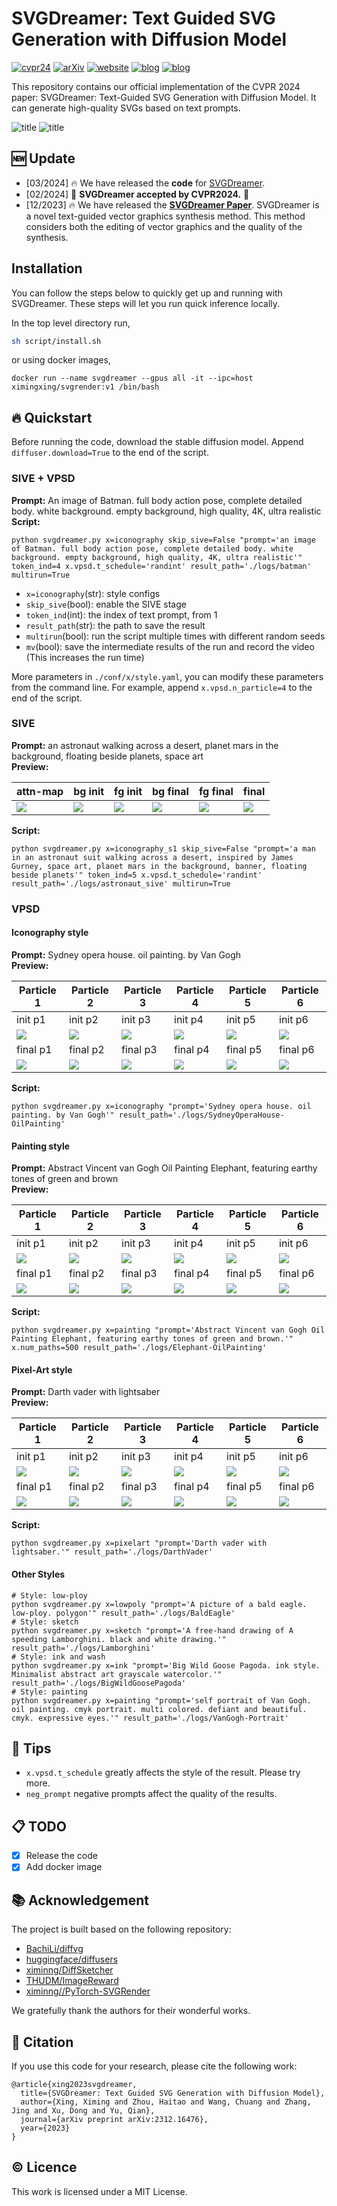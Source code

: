 # SVGDreamer: Text Guided SVG Generation with Diffusion Model

[![cvpr24](https://img.shields.io/badge/CVPR-2024-387ADF.svg)](https://arxiv.org/abs/2312.16476)
[![arXiv](https://img.shields.io/badge/arXiv-2312.16476-b31b1b.svg)](https://arxiv.org/abs/2312.16476)
[![website](https://img.shields.io/badge/Website-Gitpage-4CCD99)](https://ximinng.github.io/SVGDreamer-project/)
[![blog](https://img.shields.io/badge/Blog-EN-9195F6)](https://huggingface.co/blog/xingxm/svgdreamer)
[![blog](https://img.shields.io/badge/Blog-CN-9195F6)](https://huggingface.co/blog/xingxm/svgdreamer)

This repository contains our official implementation of the CVPR 2024 paper: SVGDreamer: Text-Guided SVG Generation with
Diffusion Model. It can generate high-quality SVGs based on text prompts.

![title](./assets/illustrate.png)
![title](./assets/teaser_svg_asset.png)

## :new: Update

- [03/2024] 🔥 We have released the **code** for [SVGDreamer](https://ximinng.github.io/SVGDreamer-project/).
- [02/2024] 🎉 **SVGDreamer accepted by CVPR2024.** 🎉
- [12/2023] 🔥 We have released the **[SVGDreamer Paper](https://arxiv.org/abs/2312.16476)**. SVGDreamer is
  a novel text-guided vector graphics synthesis method. This method considers both the editing of vector graphics and
  the quality of the synthesis.

## Installation

You can follow the steps below to quickly get up and running with SVGDreamer.
These steps will let you run quick inference locally.

In the top level directory run,

```bash
sh script/install.sh
```

or using docker images,

```shell
docker run --name svgdreamer --gpus all -it --ipc=host ximingxing/svgrender:v1 /bin/bash
```

## 🔥 Quickstart

Before running the code, download the stable diffusion model. Append `diffuser.download=True` to the end of the script.

### SIVE + VPSD

**Prompt:** An image of Batman. full body action pose, complete detailed body. white background. empty background, high
quality, 4K, ultra realistic <br/>
**Script:**

```shell
python svgdreamer.py x=iconography skip_sive=False "prompt='an image of Batman. full body action pose, complete detailed body. white background. empty background, high quality, 4K, ultra realistic'" token_ind=4 x.vpsd.t_schedule='randint' result_path='./logs/batman' multirun=True
```

- `x=iconography`(str): style configs
- `skip_sive`(bool): enable the SIVE stage
- `token_ind`(int): the index of text prompt, from 1
- `result_path`(str):  the path to save the result
- `multirun`(bool): run the script multiple times with different random seeds
- `mv`(bool): save the intermediate results of the run and record the video (This increases the run time)

More parameters in `./conf/x/style.yaml`, you can modify these parameters from the command line. For example,
append `x.vpsd.n_particle=4` to the end of the script.

### SIVE

**Prompt:** an astronaut walking across a desert, planet mars in the background, floating beside planets, space art <br/>
**Preview:**

| attn-map                                       | bg init                                           | fg init                                           | bg final                                           | fg final                                           | final                                            |
|------------------------------------------------|---------------------------------------------------|---------------------------------------------------|----------------------------------------------------|----------------------------------------------------|--------------------------------------------------|
| <img src="./assets/SIVE-astronaut-1/attn.png"> | <img src="./assets/SIVE-astronaut-1/init_bg.svg"> | <img src="./assets/SIVE-astronaut-1/init_fg.svg"> | <img src="./assets/SIVE-astronaut-1/final_bg.svg"> | <img src="./assets/SIVE-astronaut-1/final_fg.svg"> | <img src="./assets/SIVE-astronaut-1/result.svg"> |


**Script:**

```shell
python svgdreamer.py x=iconography_s1 skip_sive=False "prompt='a man in an astronaut suit walking across a desert, inspired by James Gurney, space art, planet mars in the background, banner, floating beside planets'" token_ind=5 x.vpsd.t_schedule='randint' result_path='./logs/astronaut_sive' multirun=True
```

### VPSD

#### Iconography style

**Prompt:** Sydney opera house. oil painting. by Van Gogh <br/>
**Preview:**

| Particle 1                                             | Particle 2                                             | Particle 3                                             | Particle 4                                             | Particle 5                                             | Particle 6                                             |
|--------------------------------------------------------|--------------------------------------------------------|--------------------------------------------------------|--------------------------------------------------------|--------------------------------------------------------|--------------------------------------------------------|
| init p1                                                | init p2                                                | init p3                                                | init p4                                                | init p5                                                | init p6                                                |
| <img src="./assets/Icon-SydneyOperaHouse/init_p0.svg"> | <img src="./assets/Icon-SydneyOperaHouse/init_p1.svg"> | <img src="./assets/Icon-SydneyOperaHouse/init_p2.svg"> | <img src="./assets/Icon-SydneyOperaHouse/init_p3.svg"> | <img src="./assets/Icon-SydneyOperaHouse/init_p4.svg"> | <img src="./assets/Icon-SydneyOperaHouse/init_p5.svg"> |
| final p1                                               | final p2                                               | final p3                                               | final p4                                               | final p5                                               | final p6                                               |
| <img src="./assets/Icon-SydneyOperaHouse/p_0.svg">     | <img src="./assets/Icon-SydneyOperaHouse/p_1.svg">     | <img src="./assets/Icon-SydneyOperaHouse/p_2.svg">     | <img src="assets/Icon-SydneyOperaHouse/p_3.svg">       | <img src="./assets/Icon-SydneyOperaHouse/p_4.svg">     | <img src="./assets/Icon-SydneyOperaHouse/p_5.svg">     |

**Script:**

```shell
python svgdreamer.py x=iconography "prompt='Sydney opera house. oil painting. by Van Gogh'" result_path='./logs/SydneyOperaHouse-OilPainting'
```

#### Painting style

**Prompt:** Abstract Vincent van Gogh Oil Painting Elephant, featuring earthy tones of green and brown <br/>
**Preview:**

| Particle 1                                         | Particle 2                                         | Particle 3                                         | Particle 4                                         | Particle 5                                         | Particle 6                                         |
|----------------------------------------------------|----------------------------------------------------|----------------------------------------------------|----------------------------------------------------|----------------------------------------------------|----------------------------------------------------|
| init p1                                            | init p2                                            | init p3                                            | init p4                                            | init p5                                            | init p6                                            |
| <img src="./assets/Painting-Elephant/init_p0.svg"> | <img src="./assets/Painting-Elephant/init_p1.svg"> | <img src="./assets/Painting-Elephant/init_p2.svg"> | <img src="./assets/Painting-Elephant/init_p3.svg"> | <img src="./assets/Painting-Elephant/init_p4.svg"> | <img src="./assets/Painting-Elephant/init_p5.svg"> |
| final p1                                           | final p2                                           | final p3                                           | final p4                                           | final p5                                           | final p6                                           |
| <img src="./assets/Painting-Elephant/p_0.svg">     | <img src="./assets/Painting-Elephant/p_1.svg">     | <img src="./assets/Painting-Elephant/p_2.svg">     | <img src="./assets/Painting-Elephant/p_3.svg">     | <img src="./assets/Painting-Elephant/p_4.svg">     | <img src="./assets/Painting-Elephant/p_5.svg">     |

**Script:**

```shell
python svgdreamer.py x=painting "prompt='Abstract Vincent van Gogh Oil Painting Elephant, featuring earthy tones of green and brown.'" x.num_paths=500 result_path='./logs/Elephant-OilPainting'
```

#### Pixel-Art style

**Prompt:** Darth vader with lightsaber <br/>
**Preview:**

| Particle 1                                           | Particle 2                                           | Particle 3                                           | Particle 4                                           | Particle 5                                           | Particle 6                                           |
|------------------------------------------------------|------------------------------------------------------|------------------------------------------------------|------------------------------------------------------|------------------------------------------------------|------------------------------------------------------|
| init p1                                              | init p2                                              | init p3                                              | init p4                                              | init p5                                              | init p6                                              |
| <img src="./assets/Pixelart-DarthVader/init_p0.svg"> | <img src="./assets/Pixelart-DarthVader/init_p1.svg"> | <img src="./assets/Pixelart-DarthVader/init_p2.svg"> | <img src="./assets/Pixelart-DarthVader/init_p3.svg"> | <img src="./assets/Pixelart-DarthVader/init_p4.svg"> | <img src="./assets/Pixelart-DarthVader/init_p5.svg"> |
| final p1                                             | final p2                                             | final p3                                             | final p4                                             | final p5                                             | final p6                                             |
| <img src="./assets/Pixelart-DarthVader/p0.svg">      | <img src="./assets/Pixelart-DarthVader/p1.svg">      | <img src="./assets/Pixelart-DarthVader/p2.svg">      | <img src="./assets/Pixelart-DarthVader/p3.svg">      | <img src="./assets/Pixelart-DarthVader/p4.svg">      | <img src="./assets/Pixelart-DarthVader/p5.svg">      |

**Script:**

```shell
python svgdreamer.py x=pixelart "prompt='Darth vader with lightsaber.'" result_path='./logs/DarthVader'
```

#### Other Styles

```shell
# Style: low-ploy
python svgdreamer.py x=lowpoly "prompt='A picture of a bald eagle. low-ploy. polygon'" result_path='./logs/BaldEagle'
# Style: sketch
python svgdreamer.py x=sketch "prompt='A free-hand drawing of A speeding Lamborghini. black and white drawing.'" result_path='./logs/Lamborghini'
# Style: ink and wash
python svgdreamer.py x=ink "prompt='Big Wild Goose Pagoda. ink style. Minimalist abstract art grayscale watercolor.'" result_path='./logs/BigWildGoosePagoda'
# Style: painting
python svgdreamer.py x=painting "prompt='self portrait of Van Gogh. oil painting. cmyk portrait. multi colored. defiant and beautiful. cmyk. expressive eyes.'" result_path='./logs/VanGogh-Portrait'
```

## 🔑 Tips

- `x.vpsd.t_schedule` greatly affects the style of the result. Please try more.
- `neg_prompt` negative prompts affect the quality of the results.

## 📋 TODO

- [x] Release the code
- [x] Add docker image

## :books: Acknowledgement

The project is built based on the following repository:

- [BachiLi/diffvg](https://github.com/BachiLi/diffvg)
- [huggingface/diffusers](https://github.com/huggingface/diffusers)
- [ximinng/DiffSketcher](https://github.com/ximinng/DiffSketcher)
- [THUDM/ImageReward](https://github.com/THUDM/ImageReward)
- [ximinng//PyTorch-SVGRender](https://github.com/ximinng/PyTorch-SVGRender)

We gratefully thank the authors for their wonderful works.

## :paperclip: Citation

If you use this code for your research, please cite the following work:

```
@article{xing2023svgdreamer,
  title={SVGDreamer: Text Guided SVG Generation with Diffusion Model},
  author={Xing, Ximing and Zhou, Haitao and Wang, Chuang and Zhang, Jing and Xu, Dong and Yu, Qian},
  journal={arXiv preprint arXiv:2312.16476},
  year={2023}
}
```

## :copyright: Licence

This work is licensed under a MIT License.